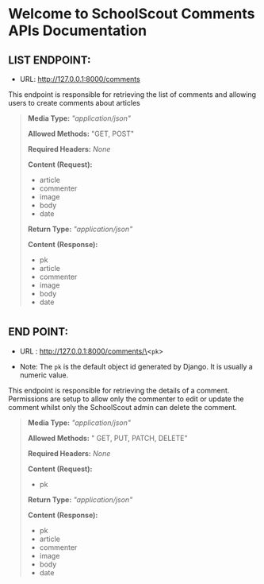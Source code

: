 # Welcome to SchoolScout Comments APIs Documentation


## LIST ENDPOINT:
- URL: http://127.0.0.1:8000/comments

This endpoint is responsible for retrieving the list of comments and allowing users to create comments about articles

> **Media Type:** *"application/json"*
>
> **Allowed Methods:** "GET, POST"
>
> **Required Headers:** *None*
>
> **Content (Request):**
>
> * article
> * commenter
> * image 
> * body
> * date
> 
> **Return Type:** *"application/json"*
>
> **Content (Response):**
>
> * pk
> * article
> * commenter
> * image
> * body
> * date

#

## END POINT:
- URL : http://127.0.0.1:8000/comments/\<`pk`>
* Note: The `pk` is the default object id generated by Django. It is usually a numeric value.

This endpoint is responsible for retrieving the details of a comment. Permissions are setup to allow only the commenter to edit or update the comment whilst only the SchoolScout admin can delete the comment.
>
> **Media Type:** *"application/json"*
>
> **Allowed Methods:** " GET, PUT, PATCH, DELETE"
>
> **Required Headers:** *None*
>
> **Content (Request):**
>
> 
> * pk
> 
> **Return Type:** *"application/json"*
>
> **Content (Response):**
>
> * pk
> * article
> * commenter
> * image
> * body
> * date
#